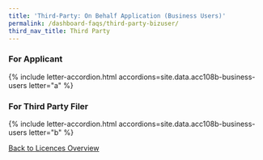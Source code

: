 ```yaml
---
title: 'Third-Party: On Behalf Application (Business Users)'
permalink: /dashboard-faqs/third-party-bizuser/
third_nav_title: Third Party
---
```


### For Applicant

{% include letter-accordion.html accordions=site.data.acc108b-business-users letter="a" %}

### For Third Party Filer

{% include letter-accordion.html accordions=site.data.acc108b-business-users letter="b" %}


[Back to Licences Overview](/licences/)